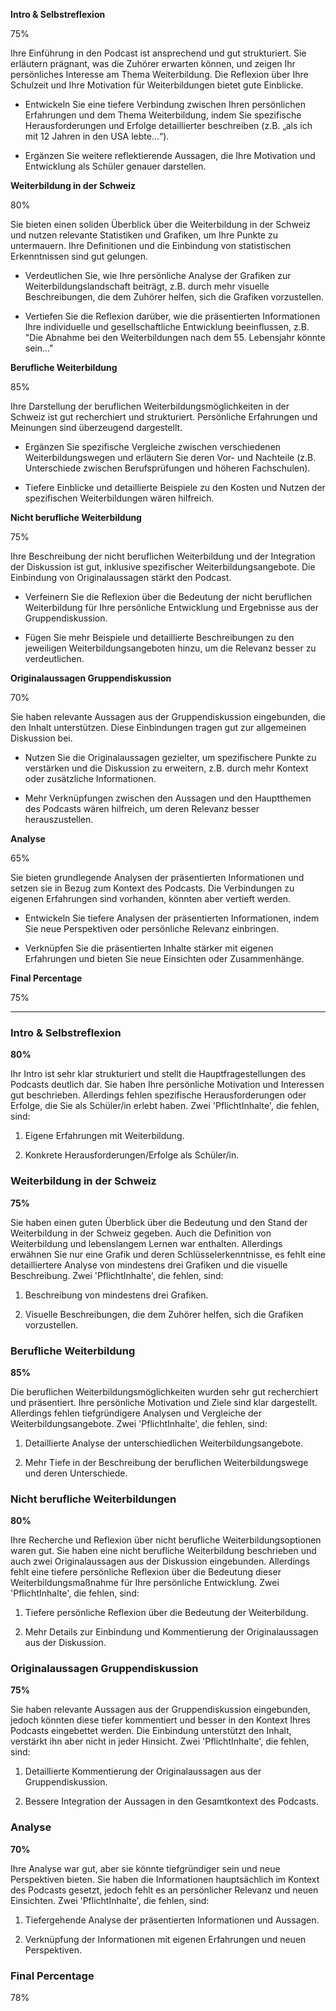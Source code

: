 **Intro & Selbstreflexion**

75%

Ihre Einführung in den Podcast ist ansprechend und gut strukturiert. Sie erläutern prägnant, was die Zuhörer erwarten können, und zeigen Ihr persönliches Interesse am Thema Weiterbildung. Die Reflexion über Ihre Schulzeit und Ihre Motivation für Weiterbildungen bietet gute Einblicke.

- Entwickeln Sie eine tiefere Verbindung zwischen Ihren persönlichen Erfahrungen und dem Thema Weiterbildung, indem Sie spezifische Herausforderungen und Erfolge detaillierter beschreiben (z.B. „als ich mit 12 Jahren in den USA lebte...“).

- Ergänzen Sie weitere reflektierende Aussagen, die Ihre Motivation und Entwicklung als Schüler genauer darstellen.

**Weiterbildung in der Schweiz**

80%

Sie bieten einen soliden Überblick über die Weiterbildung in der Schweiz und nutzen relevante Statistiken und Grafiken, um Ihre Punkte zu untermauern. Ihre Definitionen und die Einbindung von statistischen Erkenntnissen sind gut gelungen.

- Verdeutlichen Sie, wie Ihre persönliche Analyse der Grafiken zur Weiterbildungslandschaft beiträgt, z.B. durch mehr visuelle Beschreibungen, die dem Zuhörer helfen, sich die Grafiken vorzustellen.

- Vertiefen Sie die Reflexion darüber, wie die präsentierten Informationen Ihre individuelle und gesellschaftliche Entwicklung beeinflussen, z.B. "Die Abnahme bei den Weiterbildungen nach dem 55. Lebensjahr könnte sein..."

**Berufliche Weiterbildung**

85%

Ihre Darstellung der beruflichen Weiterbildungsmöglichkeiten in der Schweiz ist gut recherchiert und strukturiert. Persönliche Erfahrungen und Meinungen sind überzeugend dargestellt.

- Ergänzen Sie spezifische Vergleiche zwischen verschiedenen Weiterbildungswegen und erläutern Sie deren Vor- und Nachteile (z.B. Unterschiede zwischen Berufsprüfungen und höheren Fachschulen).

- Tiefere Einblicke und detaillierte Beispiele zu den Kosten und Nutzen der spezifischen Weiterbildungen wären hilfreich.

**Nicht berufliche Weiterbildung**

75%

Ihre Beschreibung der nicht beruflichen Weiterbildung und der Integration der Diskussion ist gut, inklusive spezifischer Weiterbildungsangebote. Die Einbindung von Originalaussagen stärkt den Podcast.

- Verfeinern Sie die Reflexion über die Bedeutung der nicht beruflichen Weiterbildung für Ihre persönliche Entwicklung und Ergebnisse aus der Gruppendiskussion.

- Fügen Sie mehr Beispiele und detaillierte Beschreibungen zu den jeweiligen Weiterbildungsangeboten hinzu, um die Relevanz besser zu verdeutlichen.

**Originalaussagen Gruppendiskussion**

70%

Sie haben relevante Aussagen aus der Gruppendiskussion eingebunden, die den Inhalt unterstützen. Diese Einbindungen tragen gut zur allgemeinen Diskussion bei.

- Nutzen Sie die Originalaussagen gezielter, um spezifischere Punkte zu verstärken und die Diskussion zu erweitern, z.B. durch mehr Kontext oder zusätzliche Informationen.

- Mehr Verknüpfungen zwischen den Aussagen und den Hauptthemen des Podcasts wären hilfreich, um deren Relevanz besser herauszustellen.

**Analyse**

65%

Sie bieten grundlegende Analysen der präsentierten Informationen und setzen sie in Bezug zum Kontext des Podcasts. Die Verbindungen zu eigenen Erfahrungen sind vorhanden, könnten aber vertieft werden.

- Entwickeln Sie tiefere Analysen der präsentierten Informationen, indem Sie neue Perspektiven oder persönliche Relevanz einbringen.

- Verknüpfen Sie die präsentierten Inhalte stärker mit eigenen Erfahrungen und bieten Sie neue Einsichten oder Zusammenhänge.

**Final Percentage**

75%


---

### Intro & Selbstreflexion

**80%**

Ihr Intro ist sehr klar strukturiert und stellt die Hauptfragestellungen des Podcasts deutlich dar. Sie haben Ihre persönliche Motivation und Interessen gut beschrieben. Allerdings fehlen spezifische Herausforderungen oder Erfolge, die Sie als Schüler/in erlebt haben. Zwei 'PflichtInhalte', die fehlen, sind:

1. Eigene Erfahrungen mit Weiterbildung.

2. Konkrete Herausforderungen/Erfolge als Schüler/in.

### Weiterbildung in der Schweiz

**75%**

Sie haben einen guten Überblick über die Bedeutung und den Stand der Weiterbildung in der Schweiz gegeben. Auch die Definition von Weiterbildung und lebenslangem Lernen war enthalten. Allerdings erwähnen Sie nur eine Grafik und deren Schlüsselerkenntnisse, es fehlt eine detailliertere Analyse von mindestens drei Grafiken und die visuelle Beschreibung. Zwei 'PflichtInhalte', die fehlen, sind:

1. Beschreibung von mindestens drei Grafiken.

2. Visuelle Beschreibungen, die dem Zuhörer helfen, sich die Grafiken vorzustellen.

### Berufliche Weiterbildung

**85%**

Die beruflichen Weiterbildungsmöglichkeiten wurden sehr gut recherchiert und präsentiert. Ihre persönliche Motivation und Ziele sind klar dargestellt. Allerdings fehlen tiefgründigere Analysen und Vergleiche der Weiterbildungsangebote. Zwei 'PflichtInhalte', die fehlen, sind:

1. Detaillierte Analyse der unterschiedlichen Weiterbildungsangebote.

2. Mehr Tiefe in der Beschreibung der beruflichen Weiterbildungswege und deren Unterschiede.

### Nicht berufliche Weiterbildungen

**80%**

Ihre Recherche und Reflexion über nicht berufliche Weiterbildungsoptionen waren gut. Sie haben eine nicht berufliche Weiterbildung beschrieben und auch zwei Originalaussagen aus der Diskussion eingebunden. Allerdings fehlt eine tiefere persönliche Reflexion über die Bedeutung dieser Weiterbildungsmaßnahme für Ihre persönliche Entwicklung. Zwei 'PflichtInhalte', die fehlen, sind:

1. Tiefere persönliche Reflexion über die Bedeutung der Weiterbildung.

2. Mehr Details zur Einbindung und Kommentierung der Originalaussagen aus der Diskussion.

### Originalaussagen Gruppendiskussion

**75%**

Sie haben relevante Aussagen aus der Gruppendiskussion eingebunden, jedoch könnten diese tiefer kommentiert und besser in den Kontext Ihres Podcasts eingebettet werden. Die Einbindung unterstützt den Inhalt, verstärkt ihn aber nicht in jeder Hinsicht. Zwei 'PflichtInhalte', die fehlen, sind:

1. Detaillierte Kommentierung der Originalaussagen aus der Gruppendiskussion.

2. Bessere Integration der Aussagen in den Gesamtkontext des Podcasts.

### Analyse

**70%**

Ihre Analyse war gut, aber sie könnte tiefgründiger sein und neue Perspektiven bieten. Sie haben die Informationen hauptsächlich im Kontext des Podcasts gesetzt, jedoch fehlt es an persönlicher Relevanz und neuen Einsichten. Zwei 'PflichtInhalte', die fehlen, sind:

1. Tiefergehende Analyse der präsentierten Informationen und Aussagen.

2. Verknüpfung der Informationen mit eigenen Erfahrungen und neuen Perspektiven.

### Final Percentage

78%